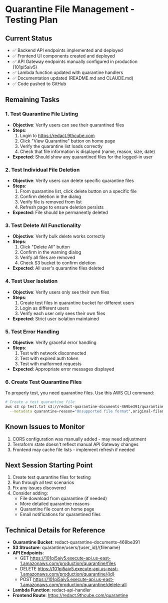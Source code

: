 # Quarantine File Management - Testing Plan

## Current Status
- ✅ Backend API endpoints implemented and deployed
- ✅ Frontend UI components created and deployed
- ✅ API Gateway endpoints manually configured in production (101pi5aiv5)
- ✅ Lambda function updated with quarantine handlers
- ✅ Documentation updated (README.md and CLAUDE.md)
- ✅ Code pushed to GitHub

## Remaining Tasks

### 1. Test Quarantine File Listing
- **Objective**: Verify users can see their quarantined files
- **Steps**:
  1. Login to https://redact.9thcube.com
  2. Click "View Quarantine" button on home page
  3. Verify the quarantine list loads correctly
  4. Check that file information is displayed (name, reason, size, date)
- **Expected**: Should show any quarantined files for the logged-in user

### 2. Test Individual File Deletion
- **Objective**: Verify users can delete specific quarantine files
- **Steps**:
  1. From quarantine list, click delete button on a specific file
  2. Confirm deletion in the dialog
  3. Verify file is removed from list
  4. Refresh page to ensure deletion persists
- **Expected**: File should be permanently deleted

### 3. Test Delete All Functionality
- **Objective**: Verify bulk delete works correctly
- **Steps**:
  1. Click "Delete All" button
  2. Confirm in the warning dialog
  3. Verify all files are removed
  4. Check S3 bucket to confirm deletion
- **Expected**: All user's quarantine files deleted

### 4. Test User Isolation
- **Objective**: Verify users only see their own files
- **Steps**:
  1. Create test files in quarantine bucket for different users
  2. Login as different users
  3. Verify each user only sees their own files
- **Expected**: Strict user isolation maintained

### 5. Test Error Handling
- **Objective**: Verify graceful error handling
- **Steps**:
  1. Test with network disconnected
  2. Test with expired auth token
  3. Test with malformed requests
- **Expected**: Appropriate error messages displayed

### 6. Create Test Quarantine Files
To properly test, you need quarantine files. Use this AWS CLI command:
```bash
# Create a test quarantine file
aws s3 cp test.txt s3://redact-quarantine-documents-469be391/quarantine/users/YOUR_USER_ID/test-file.txt \
  --metadata quarantine-reason="Unsupported file format",original-filename="test.txt"
```

## Known Issues to Monitor
1. CORS configuration was manually added - may need adjustment
2. Terraform state doesn't reflect manual API Gateway changes
3. Frontend may cache file lists - implement refresh if needed

## Next Session Starting Point
1. Create test quarantine files for testing
2. Run through all test scenarios
3. Fix any issues discovered
4. Consider adding:
   - File download from quarantine (if needed)
   - More detailed quarantine reasons
   - Quarantine file count on home page
   - Email notifications for quarantined files

## Technical Details for Reference
- **Quarantine Bucket**: redact-quarantine-documents-469be391
- **S3 Structure**: quarantine/users/{user_id}/{filename}
- **API Endpoints**:
  - GET https://101pi5aiv5.execute-api.us-east-1.amazonaws.com/production/quarantine/files
  - DELETE https://101pi5aiv5.execute-api.us-east-1.amazonaws.com/production/quarantine/{id}
  - POST https://101pi5aiv5.execute-api.us-east-1.amazonaws.com/production/quarantine/delete-all
- **Lambda Function**: redact-api-handler
- **Frontend Route**: https://redact.9thcube.com/quarantine